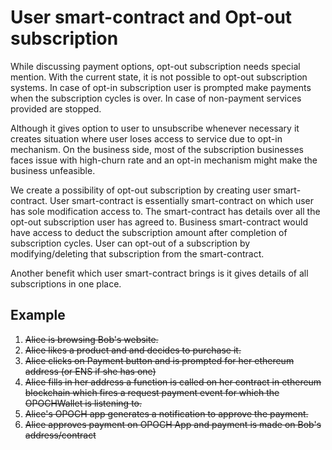 # User smart-contract and Opt-out subscription

While discussing payment options, opt-out subscription needs special mention. With the current state, it is not possible to opt-out subscription systems. In case of opt-in subscription user is prompted make payments when the subscription cycles is over. In case of non-payment services provided are stopped.

Although it gives option to user to unsubscribe whenever necessary it creates situation where user loses access to service due to opt-in mechanism. On the business side, most of the subscription businesses faces issue with high-churn rate and an opt-in mechanism might make the business unfeasible.

We create a possibility of opt-out subscription by creating user smart-contract. User smart-contract is essentially smart-contract on which user has sole modification access to. The smart-contract has details over all the opt-out subscription user has agreed to. Business smart-contract would have access to deduct the subscription amount after completion of subscription cycles. User can opt-out of a subscription by modifying/deleting that subscription from the smart-contract.

Another benefit which user smart-contract brings is it gives details of all subscriptions in one place.



## Example 





1. ~~Alice is browsing Bob's website.~~
2. ~~Alice likes a product and and decides to purchase it.~~ 
3. ~~Alice clicks on Payment button and is prompted for her ethereum address \(or ENS if she has one\)~~
4. ~~Alice fills in her address a function is called on her contract in ethereum blockchain which fires a request payment event for which the OPOCHWallet is listening to.~~
5. ~~Alice's OPOCH app generates a notification to approve the payment.~~
6. ~~Alice approves payment on OPOCH App and  payment is made on Bob's address/contract~~



  
  


